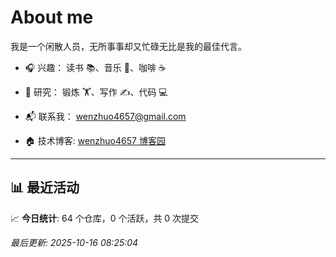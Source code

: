 # About me

我是一个闲散人员，无所事事却又忙碌无比是我的最佳代言。

- 🎧 兴趣： 读书 📚、音乐 🎵、咖啡 ☕  
- 🧪 研究： 锻炼 🏋️、写作 ✍️、代码 💻  

- 📬 联系我： wenzhuo4657@gmail.com  
- 🏠 技术博客:  [wenzhuo4657 博客园](https://www.cnblogs.com/wenzhuo4657)
---

## 📊 最近活动

📈 **今日统计**: 64 个仓库，0 个活跃，共 0 次提交


*最后更新: 2025-10-16 08:25:04*
